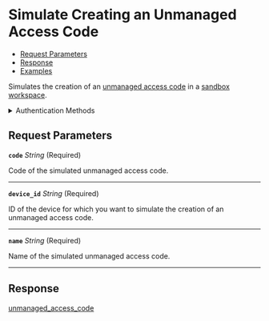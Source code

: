 # Simulate Creating an Unmanaged Access Code


- [Request Parameters](./#request-parameters)
- [Response](./#response)
- [Examples](./#examples)

Simulates the creation of an [unmanaged access code](https://docs.seam.co/latest/capability-guides/smart-locks/access-codes/migrating-existing-access-codes) in a [sandbox workspace](../../../core-concepts/workspaces/README.md#sandbox-workspaces).


<details>

<summary>Authentication Methods</summary>

- API key
- Client session token
- Personal access token
  <br>Must also include the `seam-workspace` header in the request.

To learn more, see [Authentication](https://docs.seam.co/latest/api/authentication).
</details>

## Request Parameters

**`code`** *String* (Required)

Code of the simulated unmanaged access code.

---

**`device_id`** *String* (Required)

ID of the device for which you want to simulate the creation of an unmanaged access code.

---

**`name`** *String* (Required)

Name of the simulated unmanaged access code.

---


## Response

[unmanaged\_access\_code](./)

